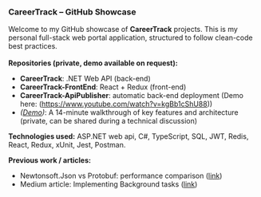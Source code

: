 ### CareerTrack – GitHub Showcase

Welcome to my GitHub showcase of **CareerTrack** projects. This is my personal full-stack web portal application, structured to follow clean-code best practices. <br />
<br />
**Repositories (private, demo available on request):**
- **CareerTrack**: .NET Web API (back-end)
- **CareerTrack-FrontEnd**: React + Redux (front-end)
- **CareerTrack-ApiPublisher**: automatic back-end deployment (Demo here: (https://www.youtube.com/watch?v=kgBb1cShU88))
- *([Demo](https://www.youtube.com/watch?v=s1IuWi76eLU))*: A 14-minute walkthrough of key features and architecture (private, can be shared during a technical discussion)

**Technologies used:** ASP.NET web api, C#, TypeScript, SQL, JWT, Redis, React, Redux, xUnit, Jest, Postman.

**Previous work / articles:**
- Newtonsoft.Json vs Protobuf: performance comparison ([link](https://www.youtube.com/watch?v=KNi18e0p7zQ))
- Medium article: Implementing Background tasks ([link](https://sosuliviu.medium.com/lets-talk-about-scheduled-background-tasks-2708b9873941))

<!--
**LiviuSosu/LiviuSosu** is a ✨ _special_ ✨ repository because its `README.md` (this file) appears on your GitHub profile.

Here are some ideas to get you started:

- 🔭 I’m currently working on ...
- 🌱 I’m currently learning ...
- 👯 I’m looking to collaborate on ...
- 🤔 I’m looking for help with ...
- 💬 Ask me about ...
- 📫 How to reach me: ...
- 😄 Pronouns: ...
- ⚡ Fun fact: ...
-->
